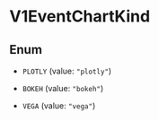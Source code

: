 

# V1EventChartKind

## Enum


* `PLOTLY` (value: `"plotly"`)

* `BOKEH` (value: `"bokeh"`)

* `VEGA` (value: `"vega"`)




